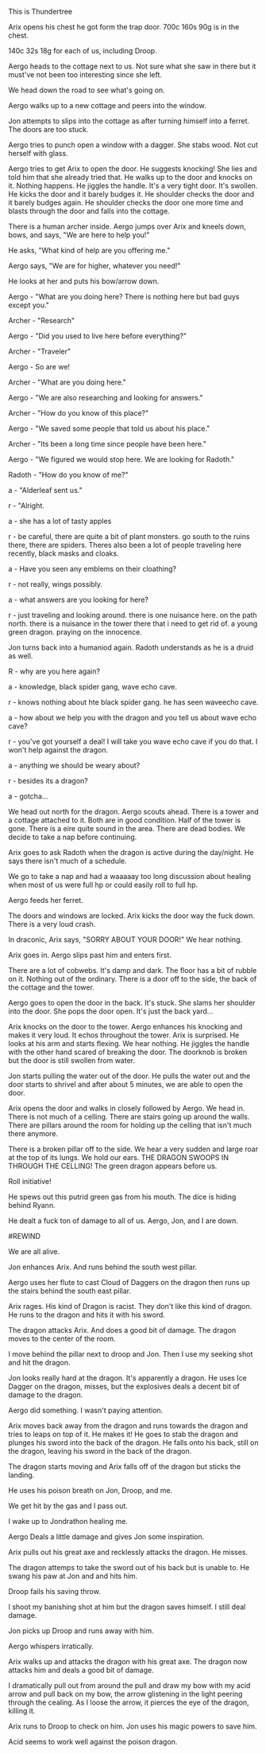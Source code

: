 This is Thundertree

Arix opens his chest he got form the trap door. 700c 160s 90g is in the chest. 

140c 32s 18g for each of us, including Droop. 

Aergo heads to the cottage next to us. Not sure what she saw in there but it must've not been too interesting since she left. 

We head down the road to see what's going on. 

Aergo walks up to a new cottage and peers into the window. 

Jon attempts to slips into the cottage as after turning himself into a ferret. The doors are too stuck. 

Aergo tries to punch open a window with a dagger. She stabs wood. Not cut herself with glass. 

Aergo tries to get Arix to open the door. He suggests knocking! She lies and told him that she already tried that. He walks up to the door and knocks on it. Nothing happens. He jiggles the handle. It's a very tight door. It's swollen. He kicks the door and it barely budges it. He shoulder checks the door and it barely budges again. He shoulder checks the door one more time and blasts through the door and falls into the cottage. 

There is a human archer inside. Aergo jumps over Arix and kneels down, bows, and says, "We are here to help you!"

He asks, "What kind of help are you offering me."

Aergo says, "We are for higher, whatever you need!"

He looks at her and puts his bow/arrow down. 

Aergo - "What are you doing here? There is nothing here but bad guys except you."

Archer - "Research"

Aergo - "Did you used to live here before everything?"

Archer - "Traveler"

Aergo - So are we! 

Archer - "What are you doing here."

Aergo - "We are also researching and looking for answers." 

Archer - "How do you know of this place?"

Aergo - "We saved some people that told us about his place."

Archer - "Its been a long time since people have been here."

Aergo - "We figured we would stop here. We are looking for Radoth."

Radoth - "How do you know of me?"

a - "Alderleaf sent us."

r - "Alright.

a - she has a lot of tasty apples

r - be careful, there are quite a bit of plant monsters. go south to the ruins there, there are spiders. Theres also been a lot of people traveling here recently, black masks and cloaks. 

a - Have you seen any emblems on their cloathing? 

r - not really, wings possibly. 

a - what answers are you looking for here? 

r - just traveling and looking around. there is one nuisance here. on the path north. there is a nuisance in the tower there that i need to get rid of. a young green dragon. praying on the innocence. 

Jon turns back into a humaniod again. Radoth understands as he is a druid as well. 

R - why are you here again? 

a - knowledge, black spider gang, wave echo cave. 

r - knows nothing about hte black spider gang. he has seen waveecho cave. 

a - how about we help you with the dragon and you tell us about wave echo cave? 

r - you've got yourself a deal! I will take you wave echo cave if you do that. I won't help against the dragon. 

a - anything we should be weary about? 

r - besides its a dragon? 

a - gotcha... 

We head out north for the dragon. Aergo scouts ahead. There is a tower and a cottage attached to it. Both are in good condition. Half of the tower is gone. There is a eire quite sound in the area. There are dead bodies. We decide to take a nap before continuing. 

Arix goes to ask Radoth when the dragon is active during the day/night. He says there isn't much of a schedule. 

We go to take a nap and had a waaaaay too long discussion about healing when most of us were full hp or could easily roll to full hp. 

Aergo feeds her ferret. 

The doors and windows are locked. Arix kicks the door way the fuck down. There is a very loud crash. 

In draconic, Arix says, "SORRY ABOUT YOUR DOOR!" We hear nothing. 

Arix goes in. Aergo slips past him and enters first. 

There are a lot of cobwebs. It's damp and dark. The floor has a bit of rubble on it. Nothing out of the ordinary. There is a door off to the side, the back of the cottage and the tower. 

Aergo goes to open the door in the back. It's stuck. She slams her shoulder into the door. She pops the door open. It's just the back yard... 

Arix knocks on the door to the tower. Aergo enhances his knocking and makes it very loud. It echos throughout the tower. Arix is surprised. He looks at his arm and starts flexing. We hear nothing. He jiggles the handle with the other hand scared of breaking the door. The doorknob is broken but the door is still swollen from water. 

Jon starts pulling the water out of the door. He pulls the water out and the door starts to shrivel and after about 5 minutes, we are able to open the door. 

Arix opens the door and walks in closely followed by Aergo. We head in. There is not much of a celling. There are stairs going up around the walls. There are pillars around the room for holding up the celling that isn't much there anymore. 

There is a broken pillar off to the side. We hear a very sudden and large roar at the top of its lungs. We hold our ears. THE DRAGON SWOOPS IN THROUGH THE CELLING! The green dragon appears before us. 

Roll initiative! 

He spews out this putrid green gas from his mouth. The dice is hiding behind Ryann. 

He dealt a fuck ton of damage to all of us. Aergo, Jon, and I are down. 

#REWIND

We are all alive. 

Jon enhances Arix. And runs behind the south west pillar. 

Aergo uses her flute to cast Cloud of Daggers on the dragon then runs up the stairs behind the south east pillar. 

Arix rages. His kind of Dragon is racist. They don't like this kind of dragon. He runs to the dragon and hits it with his sword. 

The dragon attacks Arix. And does a good bit of damage. The dragon moves to the center of the room. 

I move behind the pillar next to droop and Jon. Then I use my seeking shot and hit the dragon. 

Jon looks really hard at the dragon. It's apparently a dragon. He uses Ice Dagger on the dragon, misses, but the explosives deals a decent bit of damage to the dragon. 

Aergo did something. I wasn't paying attention. 

Arix moves back away from the dragon and runs towards the dragon and tries to leaps on top of it. He makes it! He goes to stab the dragon and plunges his sword into the back of the dragon. He falls onto his back, still on the dragon, leaving his sword in the back of the dragon. 

The dragon starts moving and Arix falls off of the dragon but sticks the landing.

He uses his poison breath on Jon, Droop, and me. 

We get hit by the gas and I pass out. 

I wake up to Jondrathon healing me. 

Aergo Deals a little damage and gives Jon some inspiration. 

Arix pulls out his great axe and recklessly attacks the dragon. He misses. 

The dragon attemps to take the sword out of his back but is unable to. He swang his paw at Jon and and hits him. 

Droop fails his saving throw. 

I shoot my banishing shot at him but the dragon saves himself. I still deal damage. 

Jon picks up Droop and runs away with him. 

Aergo whispers irratically. 

Arix walks up and attacks the dragon with his great axe. The dragon now attacks him and deals a good bit of damage. 

I dramatically pull out from around the pull and draw my bow with my acid arrow and pull back on my bow, the arrow glistening in the light peering through the cealing. As I loose the arrow, it pierces the eye of the dragon, killing it. 

Arix runs to Droop to check on him. Jon uses his magic powers to save him. 

Acid seems to work well against the poison dragon. 